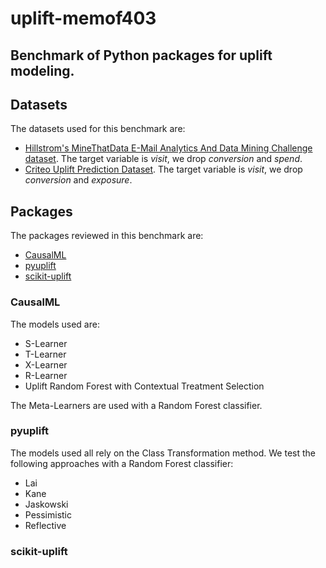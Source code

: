 # uplift-memof403

## Benchmark of Python packages for uplift modeling.

## Datasets

The datasets used for this benchmark are: 
* [Hillstrom's MineThatData E-Mail Analytics And Data Mining Challenge dataset](https://blog.minethatdata.com/2008/03/minethatdata-e-mail-analytics-and-data.html). The target variable is *visit*, we drop *conversion* and *spend*.
* [Criteo Uplift Prediction Dataset](https://ailab.criteo.com/criteo-uplift-prediction-dataset/). The target variable is *visit*, we drop *conversion* and *exposure*.

## Packages

The packages reviewed in this benchmark are:
* [CausalML](https://pypi.org/project/causalml/)
* [pyuplift](https://pypi.org/project/pyuplift/)
* [scikit-uplift](https://pypi.org/project/scikit-uplift/)

### CausalML

The models used are:
* S-Learner
* T-Learner
* X-Learner
* R-Learner
* Uplift Random Forest with Contextual Treatment Selection

The Meta-Learners are used with a Random Forest classifier.

### pyuplift

The models used all rely on the Class Transformation method. We test the following approaches with a Random Forest classifier:
* Lai
* Kane
* Jaskowski
* Pessimistic
* Reflective

### scikit-uplift
